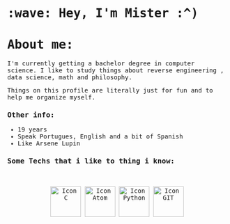 <samp>
  <h1> :wave: Hey, I'm Mister :^) </h1>

  # About me:  <br>
  
  I'm currently getting a bachelor degree in computer science.
  I like to study things about reverse engineering , data science, math and
  philosophy.
  <br>
  
  Things on this profile are literally just for fun and to help me
  organize myself.
  <br>
  
  
  ### Other info:
  - 19 years
  - Speak Portugues, English and a bit of Spanish
  - Like Arsene Lupin

 
  ### Some Techs that i like to thing i know:
  

  <br>
  <br>
  
  <div align = "center" style="display: inline_block">
    <img align="center" alt="Icon C" width="70" src="https://cdn.jsdelivr.net/gh/devicons/devicon/icons/c/c-original.svg"/>
    <img align="center" alt="Icon Atom" width="70" src="https://upload.wikimedia.org/wikipedia/commons/thumb/e/e2/Atom_1.0_icon.png/600px-Atom_1.0_icon.png?20160921001112"/>
    <img align="center" alt="Icon Python" width="70" src="https://cdn-icons-png.flaticon.com/512/5968/5968350.png"/>
    <img align="center" alt="Icon GIT" width="70" src="https://git-scm.com/images/logos/downloads/Git-Icon-1788C.png"/>
    </div> 
  
  <br>
  <br>
  
 
</samp>
